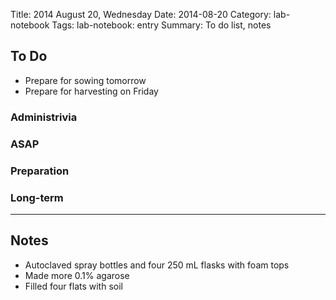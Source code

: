 Title: 2014 August 20, Wednesday
Date: 2014-08-20
Category: lab-notebook
Tags: lab-notebook: entry
Summary: To do list, notes

## To Do ##

- Prepare for sowing tomorrow
- Prepare for harvesting on Friday

### Administrivia ###

### ASAP ###

### Preparation ###

### Long-term ###


***

## Notes ##

- Autoclaved spray bottles and four 250 mL flasks with foam tops
- Made more 0.1% agarose
- Filled four flats with soil

